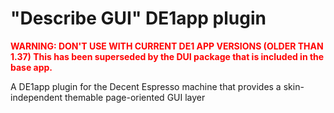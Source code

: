 # "Describe GUI" DE1app plugin

<span style="color:red">**WARNING: DON'T USE WITH CURRENT DE1 APP VERSIONS (OLDER THAN 1.37) This has been superseded by the DUI package that is included in the base app.**</span>

A DE1app plugin for the Decent Espresso machine that provides a skin-independent themable page-oriented GUI layer
